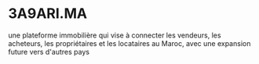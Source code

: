 # 3A9ARI.MA
une plateforme immobilière qui vise à connecter les vendeurs, les acheteurs, les propriétaires et les locataires au Maroc, avec une expansion future vers d'autres pays 
